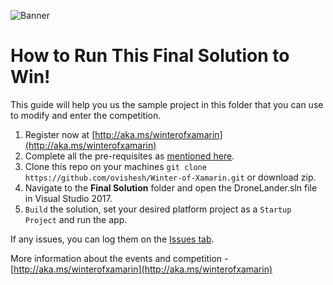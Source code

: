 ![Banner](../Preperation/Images/banner.png)

# How to Run This Final Solution to Win! #

This guide will help you us the sample project in this folder that you can use to modify and enter the competition.

1. Register now at [http://aka.ms/winterofxamarin](http://aka.ms/winterofxamarin)
2. Complete all the pre-requisites as [mentioned here](../Preperation/README.md).
3. Clone this repo on your machines `git clone https://github.com/ovishesh/Winter-of-Xamarin.git` or download zip.
4. Navigate to the **Final Solution** folder and open the DroneLander.sln file in Visual Studio 2017.
5. `Build` the solution, set your desired platform project as a `Startup Project` and run the app.

If any issues, you can log them on the [Issues tab](https://github.com/ovishesh/Winter-of-Xamarin/issues).

More information about the events and competition - [http://aka.ms/winterofxamarin](http://aka.ms/winterofxamarin)